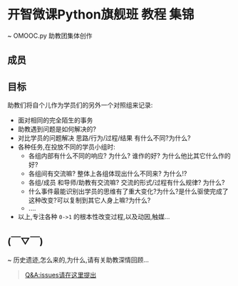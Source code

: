 # 开智微课Python旗舰班 教程 集锦
~ OMOOC.py 助教团集体创作

## 成员

## 目标
助教们将自个儿作为学员们的另外一个对照组来记录:

- 面对相同的完全陌生的事务
- 助教遇到问题是如何解决的?
- 对比学员的问题解决 思路/行为/过程/结果 有什么不同?为什么?
- 各种任务,在投放不同的学员小组时:
    + 各组内部有什么不同的响应? 为什么? 谁作的好? 为什么他比其它什么作的好?
    + 各组间有交流嘛? 整体上各组体现出什么不同来? 为什么!?
    + 各组/成员 和导师/助教有交流嘛? 交流的形式/过程有什么规律? 为什么?
    + 什么事件最能识别出学员的思维有了重大变化?为什么?是什么驱使完成了这种改变?可以复制到其它人身上嘛?为什么?
    + ....
- 以上,专注各种 `0->1` 的根本性改变过程,以及动因,触媒...


## (￣▽￣)
~ 历史遗迹,怎么来的,为什么,请有关助教深情回顾...

> [Q&A:issues请在这里提出](https://github.com/OpenMindClub/OMOOC.py/issues)

